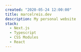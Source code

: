 ```yaml
---
created: "2020-05-24 12:00:00"
title: marcelreis.dev
description: My personal website
stack:
  - Next.js
  - Typescript
  - CSS Modules
  - React
---
```

